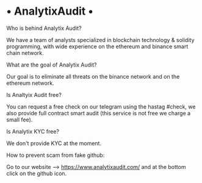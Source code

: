 # • AnalytixAudit •  

Who is behind Analytix Audit?

We have a team of analysts specialized in blockchain technology & solidity programming, with wide experience on the ethereum and binance smart chain network.

What are the goal of Analytix Audit?

Our goal is to eliminate all threats on the binance network and on the ethereum network.

Is Analtyix Audit free?

You can request a free check on our telegram using the hastag #check, we also provide full contract smart audit (this service is not free we charge a small fee).

Is Analytix KYC free?

We don't provide KYC at the moment.

How to prevent scam from fake github:

Go to our website --> https://www.analytixaudit.com/ and at the bottom click on the github icon.
